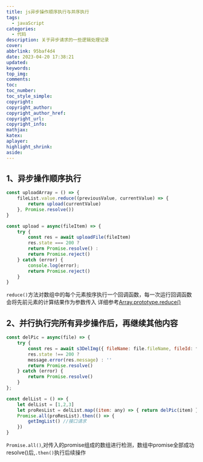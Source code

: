 ```yaml
---
title: js异步操作顺序执行与并序执行
tags:
  - javaScript
categories:
  - 代码
description: 关于异步请求的一些逻辑处理记录
cover:
abbrlink: 95baf4d4
date: 2023-04-20 17:38:21
updated:
keywords:
top_img:
comments:
toc:
toc_number:
toc_style_simple:
copyright:
copyright_author:
copyright_author_href:
copyright_url:
copyright_info:
mathjax:
katex:
aplayer:
highlight_shrink:
aside:
---
```

## 1、异步操作顺序执行
```javascript
const uploadArray = () => {
    fileList.value.reduce((previousValue, currentValue) => {
        return upload(currentValue)
    }, Promise.resolve())
}
```
```javascript
const upload = async(fileItem) => {
    try {
        const res = await uploadFile(fileItem)
        res.state === 200 ? 
        return Promise.resolve() : 
        return Promise.reject()
    } catch (error) {
        console.log(error);
        return Promise.reject()
    }
}
```
`reduce()`方法对数组中的每个元素按序执行一个回调函数，每一次运行回调函数会将先前元素的计算结果作为参数传入
详细参考[Array.prototype.reduce()](https://developer.mozilla.org/zh-CN/docs/Web/JavaScript/Reference/Global_Objects/Array/reduce)  
## 2、并行执行完所有异步操作后，再继续其他内容
```javascript
const delPic = async(file) => {
    try {
        const res = await s3DelImg({ fileName: file.fileName, fileId: file.fileId})
        res.state !== 200 ?
        message.error(res.message) : ''
        return Promise.resolve()
    } catch (error) {
        return Promise.resolve()
    }
};
```
```javascript
const delList = () => {
    let delList = [1,2,3]
    let proResList = delList.map((item: any) => { return delPic(item) })
    Promise.all(proResList).then(() => {
        getImgList() //接口请求
    })
}
```
`Promise.all()`,对传入的promise组成的数组进行检测，数组中promise全部成功resolve()后,`.then()`执行后续操作
